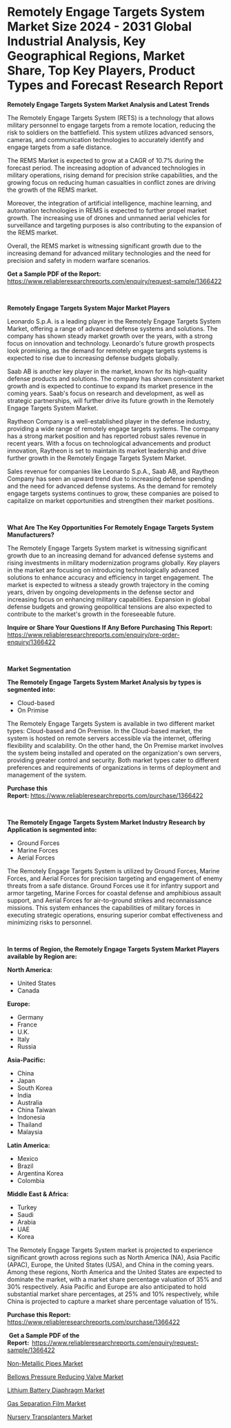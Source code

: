 <p><h1>Remotely Engage Targets System Market Size 2024 - 2031 Global Industrial Analysis, Key Geographical Regions, Market Share, Top Key Players, Product Types and Forecast Research Report</h1></p><p><strong>Remotely Engage Targets System Market Analysis and Latest Trends</strong></p>
<p><p>The Remotely Engage Targets System (RETS) is a technology that allows military personnel to engage targets from a remote location, reducing the risk to soldiers on the battlefield. This system utilizes advanced sensors, cameras, and communication technologies to accurately identify and engage targets from a safe distance.</p><p>The REMS Market is expected to grow at a CAGR of 10.7% during the forecast period. The increasing adoption of advanced technologies in military operations, rising demand for precision strike capabilities, and the growing focus on reducing human casualties in conflict zones are driving the growth of the REMS market.</p><p>Moreover, the integration of artificial intelligence, machine learning, and automation technologies in REMS is expected to further propel market growth. The increasing use of drones and unmanned aerial vehicles for surveillance and targeting purposes is also contributing to the expansion of the REMS market.</p><p>Overall, the REMS market is witnessing significant growth due to the increasing demand for advanced military technologies and the need for precision and safety in modern warfare scenarios.</p></p>
<p><strong>Get a Sample PDF of the Report:&nbsp;</strong> <a href="https://www.reliableresearchreports.com/enquiry/request-sample/1366422">https://www.reliableresearchreports.com/enquiry/request-sample/1366422</a></p>
<p>&nbsp;</p>
<p><strong>Remotely Engage Targets System Major Market Players</strong></p>
<p><p>Leonardo S.p.A. is a leading player in the Remotely Engage Targets System Market, offering a range of advanced defense systems and solutions. The company has shown steady market growth over the years, with a strong focus on innovation and technology. Leonardo's future growth prospects look promising, as the demand for remotely engage targets systems is expected to rise due to increasing defense budgets globally.</p><p>Saab AB is another key player in the market, known for its high-quality defense products and solutions. The company has shown consistent market growth and is expected to continue to expand its market presence in the coming years. Saab's focus on research and development, as well as strategic partnerships, will further drive its future growth in the Remotely Engage Targets System Market.</p><p>Raytheon Company is a well-established player in the defense industry, providing a wide range of remotely engage targets systems. The company has a strong market position and has reported robust sales revenue in recent years. With a focus on technological advancements and product innovation, Raytheon is set to maintain its market leadership and drive further growth in the Remotely Engage Targets System Market.</p><p>Sales revenue for companies like Leonardo S.p.A., Saab AB, and Raytheon Company has seen an upward trend due to increasing defense spending and the need for advanced defense systems. As the demand for remotely engage targets systems continues to grow, these companies are poised to capitalize on market opportunities and strengthen their market positions.</p></p>
<p>&nbsp;</p>
<p><strong>What Are The Key Opportunities For Remotely Engage Targets System Manufacturers?</strong></p>
<p><p>The Remotely Engage Targets System market is witnessing significant growth due to an increasing demand for advanced defense systems and rising investments in military modernization programs globally. Key players in the market are focusing on introducing technologically advanced solutions to enhance accuracy and efficiency in target engagement. The market is expected to witness a steady growth trajectory in the coming years, driven by ongoing developments in the defense sector and increasing focus on enhancing military capabilities. Expansion in global defense budgets and growing geopolitical tensions are also expected to contribute to the market's growth in the foreseeable future.</p></p>
<p><strong>Inquire or Share Your Questions If Any Before Purchasing This Report:</strong> <a href="https://www.reliableresearchreports.com/enquiry/pre-order-enquiry/1366422">https://www.reliableresearchreports.com/enquiry/pre-order-enquiry/1366422</a></p>
<p>&nbsp;</p>
<p><strong>Market Segmentation</strong></p>
<p><strong>The Remotely Engage Targets System Market Analysis by types is segmented into:</strong></p>
<p><ul><li>Cloud-based</li><li>On Primise</li></ul></p>
<p><p>The Remotely Engage Targets System is available in two different market types: Cloud-based and On Premise. In the Cloud-based market, the system is hosted on remote servers accessible via the internet, offering flexibility and scalability. On the other hand, the On Premise market involves the system being installed and operated on the organization's own servers, providing greater control and security. Both market types cater to different preferences and requirements of organizations in terms of deployment and management of the system.</p></p>
<p><strong>Purchase this Report:&nbsp;</strong><a href="https://www.reliableresearchreports.com/purchase/1366422">https://www.reliableresearchreports.com/purchase/1366422</a></p>
<p>&nbsp;</p>
<p><strong>The Remotely Engage Targets System Market Industry Research by Application is segmented into:</strong></p>
<p><ul><li>Ground Forces</li><li>Marine Forces</li><li>Aerial Forces</li></ul></p>
<p><p>The Remotely Engage Targets System is utilized by Ground Forces, Marine Forces, and Aerial Forces for precision targeting and engagement of enemy threats from a safe distance. Ground Forces use it for infantry support and armor targeting, Marine Forces for coastal defense and amphibious assault support, and Aerial Forces for air-to-ground strikes and reconnaissance missions. This system enhances the capabilities of military forces in executing strategic operations, ensuring superior combat effectiveness and minimizing risks to personnel.</p></p>
<p>&nbsp;</p>
<p><strong>In terms of Region, the Remotely Engage Targets System Market Players available by Region are:</strong></p>
<p>
    <p> <strong> North America: </strong>
        <ul>
            <li>United States</li>
            <li>Canada</li>
        </ul>
        </p> 
    <p> <strong> Europe: </strong>
        <ul>
            <li>Germany</li>
            <li>France</li>
            <li>U.K.</li>
            <li>Italy</li>
            <li>Russia</li>
        </ul>
        </p> 
    <p> <strong> Asia-Pacific: </strong>
        <ul>
            <li>China</li>
            <li>Japan</li>
            <li>South Korea</li>
            <li>India</li>
            <li>Australia</li>
            <li>China Taiwan</li>
            <li>Indonesia</li>
            <li>Thailand</li>
            <li>Malaysia</li>
        </ul>
        </p> 
    <p> <strong> Latin America: </strong>
        <ul>
            <li>Mexico</li>
            <li>Brazil</li>
            <li>Argentina Korea</li>
            <li>Colombia</li>
        </ul>
        </p> 
    <p> <strong> Middle East & Africa: </strong>
        <ul>
            <li>Turkey</li>
            <li>Saudi</li>
            <li>Arabia</li>
            <li>UAE</li>
            <li>Korea</li>
        </ul>
    </p>
    </p>
<p><p>The Remotely Engage Targets System market is projected to experience significant growth across regions such as North America (NA), Asia Pacific (APAC), Europe, the United States (USA), and China in the coming years. Among these regions, North America and the United States are expected to dominate the market, with a market share percentage valuation of 35% and 30% respectively. Asia Pacific and Europe are also anticipated to hold substantial market share percentages, at 25% and 10% respectively, while China is projected to capture a market share percentage valuation of 15%.</p></p>
<p><strong>Purchase this Report: </strong><a href="https://www.reliableresearchreports.com/purchase/1366422">https://www.reliableresearchreports.com/purchase/1366422</a></p>
<p>&nbsp;<strong>Get a Sample PDF of the Report:&nbsp;&nbsp;</strong><a href="https://www.reliableresearchreports.com/enquiry/request-sample/1366422">https://www.reliableresearchreports.com/enquiry/request-sample/1366422</a></p>
<p><strong></strong></p>
<p><p><a href="https://issuu.com/reportprime-2/docs/non-metallic-pipes-market-size-2030.pptx">Non-Metallic Pipes Market</a></p><p><a href="https://medium.com/@boydsmitham726/bellows-pressure-reducing-valve-nbsp-market-focuses-on-market-share-size-and-projected-forecast-e75c13cdd77f">Bellows Pressure Reducing Valve Market</a></p><p><a href="https://github.com/kosella/Market-Research-Report-List-1/blob/main/lithium-battery-diaphragm-market.md">Lithium Battery Diaphragm Market</a></p><p><a href="https://github.com/kufem1/Market-Research-Report-List-1/blob/main/gas-separation-film-market.md">Gas Separation Film Market</a></p><p><a href="https://medium.com/@boydsmitham726/nursery-transplanters-market-size-cagr-trends-2024-2030-680bb94ccfbf">Nursery Transplanters Market</a></p></p>